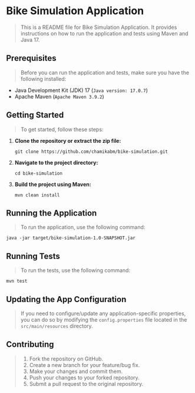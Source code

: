 # Bike Simulation Application

> This is a README file for Bike Simulation Application. It provides instructions on how to run the application and tests using Maven and Java 17.

## Prerequisites

> Before you can run the application and tests, make sure you have the following installed:

- Java Development Kit (JDK) 17 (`Java version: 17.0.7`)
- Apache Maven (`Apache Maven 3.9.2`)

## Getting Started

> To get started, follow these steps:

1. <b>Clone the repository or extract the zip file:</b>

   ```shell
   git clone https://github.com/chamikabm/bike-simulation.git
   ```

2. <b>Navigate to the project directory:</b>

    ```shell
    cd bike-simulation
    ```

3. <b>Build the project using Maven:</b>
    ```shell
    mvn clean install
    ```

## Running the Application

> To run the application, use the following command:

```shell
java -jar target/bike-simulation-1.0-SNAPSHOT.jar
````

## Running Tests

> To run the tests, use the following command:
>
```shell
mvn test
```

## Updating the App Configuration

> If you need to configure/update any application-specific properties,
> you can do so by modifying the `config.properties` file located in the `src/main/resources` directory.

## Contributing
> 1. Fork the repository on GitHub.
> 2. Create a new branch for your feature/bug fix.
> 3. Make your changes and commit them.
> 4. Push your changes to your forked repository.
> 5. Submit a pull request to the original repository.


